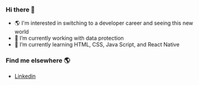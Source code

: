 ### Hi there 👋

- :earth_americas: I'm interested in switching to a developer career and seeing this new world
- 🔭 I’m currently working with data protection
- 🌱 I’m currently learning HTML, CSS, Java Script, and React Native

### Find me elsewhere 🌎

- [Linkedin](https://www.linkedin.com/in/andrevieiragrochowski/)

<!--
**avgro/avgro** is a ✨ _special_ ✨ repository because its `README.md` (this file) appears on your GitHub profile.

Here are some ideas to get you started:
- 👯 I’m looking to collaborate on ...
- 🤔 I’m looking for help with ...
- 💬 Ask me about ...
- 📫 How to reach me: ...
- 😄 Pronouns: ...
- ⚡ Fun fact: ...
-->
